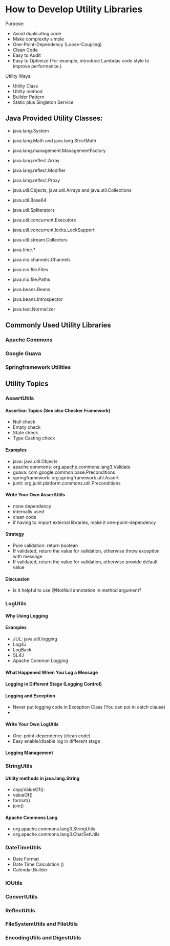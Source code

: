 # How to Develop Utility Libraries

Purpose:
- Avoid duplicating code
- Make complexity simple
- One-Point-Dependency (Loose-Coupling)
- Clean Code
- Easy to Audit
- Easy to Optimize (For example, introduce Lambdas code style to improve performance.)

Utility Ways:
- Utility Class
- Utility method
- Builder Pattern
- Static plus Singleton Service

##  Java Provided Utility Classes:

- java.lang.System
- java.lang.Math and java.lang.StrictMath
- java.lang.management.ManagementFactory

- java.lang.reflect.Array
- java.lang.reflect.Modifier
- java.lang.reflect.Proxy

- java.util.Objects, java.util.Arrays and java.util.Collections
- java.util.Base64
- java.util.Spliterators
- java.util.concurrent.Executors
- java.util.concurrent.locks.LockSupport
- java.util.stream.Collectors

- java.time.*

- java.nio.channels.Channels
- java.nio.file.Files
- java.nio.file.Paths

- java.beans.Beans
- java.beans.Introspector

- java.text.Normalizer

## Commonly Used Utility Libraries

### Apache Commons

### Google Guava

### Springframework Utilities

## Utility Topics

### AssertUtils

#### Assertion Topics (See also Checker Framework)
- Null check
- Empty check
- State check
- Type Casting check

#### Examples
- java: java.util.Objects
- apache commons: org.apache.commons.lang3.Validate
- guava: com.google.common.base.Preconditions
- springframework: org.springframework.util.Assert
- junit: org.junit.platform.commons.util.Preconditions

#### Write Your Own AssertUtils
- none dependency
- internally used
- clean code
- if having to import external libraries, make it one-point-dependency

#### Strategy
- Pure validation: return boolean
- If validated, return the value for validation, otherwise throw exception with message
- If validated, return the value for validation, otherwise provide default value

#### Discussion
- Is it helpful to use @NotNull annotation in method argument?

### LogUtils

#### Why Using Logging

#### Examples
- JUL: java.util.logging
- Log4J
- LogBack
- SL4J
- Apache Common Logging

#### What Happened When You Log a Message

#### Logging in Different Stage (Logging Control)

#### Logging and Exception
- Never put logging code in Exception Class (You can put in catch clause)
- 

#### Write Your Own LogUtils
- One-point-dependency (clean code)
- Easy enable/disable log in different stage

#### Logging Management








### StringUtils

#### Utility methods in java.lang.String
- copyValueOf(): 
- valueOf()
- format()
- join()

#### Apache Commons Lang
- org.apache.commons.lang3.StringUtils
- org.apache.commons.lang3.CharSetUtils



### DateTimeUtils
- Date Format
- Date Time Calculation ()
- Calendar.Builder


### IOUtils

### ConvertUtils

### ReflectUtils

### FileSystemUtils and FileUtils

### EncodingUtils and DigestUtils




